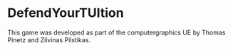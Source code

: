 # DefendYourTUItion

This game was developed as part of the computergraphics UE by Thomas Pinetz and Zilvinas Pilstikas.